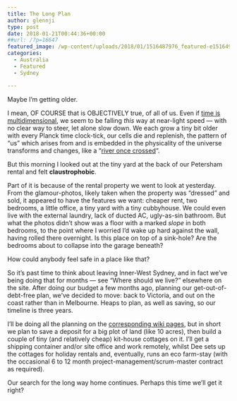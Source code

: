 ```yaml
---
title: The Long Plan
author: glennji
type: post
date: 2018-01-21T00:44:36+00:00
##url: /?p=16647
featured_image: /wp-content/uploads/2018/01/1516487976_featured-e1516495537789.jpeg
categories:
  - Australia
  - Featured
  - Sydney

---
```

<p dir="auto">
  Maybe I’m getting older.
</p>

<p dir="auto">
  I mean, OF COURSE that is OBJECTIVELY true, of all of us. Even if <a title="Blog post" href="/2007/08/24/multi-dimensional-physicality-in-a-10-d-reality">time is multidimensional</a>, we seem to be falling <em>this </em>way at near-light speed — with no clear way to steer, let alone slow down. We each grow a tiny bit older with every Planck time clock-tick, our cells die and replenish, the pattern of “us” which arises from and is embedded in the physicality of the universe transforms and changes, like a “<a href="https://en.wikiquote.org/wiki/Heraclitus">river once crossed</a>&#8220;.
</p>

<p dir="auto">
  But this morning I looked out at the tiny yard at the back of our Petersham rental and felt <strong>claustrophobic</strong>.
</p>

<p dir="ltr">
  Part of it is because of the rental property we went to look at yesterday. From the glamour-photos, likely taken when the property was “dressed” and sold, it appeared to have the features we want: cheaper rent, two bedrooms, a little office, a tiny yard with a tiny cubbyhouse. We could even live with the external laundry, lack of ducted AC, ugly-as-sin bathroom. But what the photos didn’t show was a floor with a marked <em>slope </em>in both bedrooms, to the point where I worried I’d wake up hard against the wall, having rolled there overnight. Is this place on top of a sink-hole? Are the bedrooms about to collapse into the garage beneath?
</p>

<p dir="ltr">
  How could anybody feel safe in a place like that?
</p>

<p dir="ltr">
  So it’s past time to think about leaving Inner-West Sydney, and in fact we’ve being doing that for months — see &#8220;Where should we live?” elsewhere on the site. After doing our budget a few months ago, planning our get-out-of-debt-free plan, we’ve decided to move: back to Victoria, and out on the coast rather than in Melbourne. Heaps to plan, as well as saving, so our timeline is three years.
</p>

<p dir="ltr">
  I’ll be doing all the planning on the <a title="Wiki page" href="http:///lexicon/otway-coast">corresponding wiki pages</a>, but in short we plan to save a deposit for a big plot of land (like 10 acres), then build a couple of tiny (and relatively cheap) kit-house cottages on it. I’ll get a shipping container and/or site office and work remotely, whilst Dee sets up the cottages for holiday rentals and, eventually, runs an eco farm-stay (with the occasional 6 to 12 month project-management/scrum-master contract as required).
</p>

<p dir="ltr">
  Our search for the long way home continues. Perhaps this time we’ll get it right?
</p>
